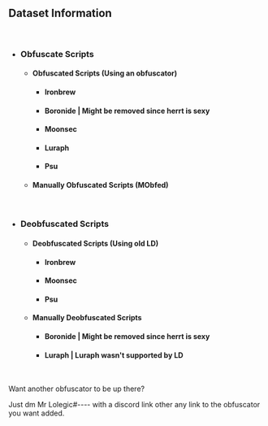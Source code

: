 ## Dataset Information

<br/>

- ### Obfuscate Scripts
    - #### Obfuscated Scripts (Using an obfuscator)
        - #### Ironbrew
        - #### Boronide | Might be removed since herrt is sexy
        - #### Moonsec
        - #### Luraph
        - #### Psu

    - #### Manually Obfuscated Scripts (MObfed)

<br/>

- ### Deobfuscated Scripts
    - #### Deobfuscated Scripts (Using old LD)
        - #### Ironbrew
        - #### Moonsec
        - #### Psu
    - #### Manually Deobfuscated Scripts
        - #### Boronide | Might be removed since herrt is sexy
        - #### Luraph   | Luraph wasn't supported by LD

<br/>

Want another obfuscator to be up there?

Just dm Mr Lolegic#---- with a discord link other any link to the obfuscator you want added.